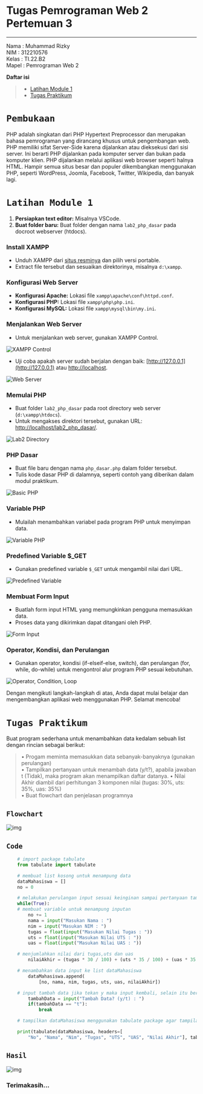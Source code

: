 # Tugas Pemrograman Web 2 Pertemuan 3

---

Nama : Muhammad Rizky<br>
NIM : 312210576<br>
Kelas : TI.22.B2<br>
Mapel : Pemrograman Web 2<br>

**Daftar isi**

> - [Latihan Module 1](#latihan-module-1)
> - [Tugas Praktikum](#tugas-praktikum)

# `Pembukaan`

PHP adalah singkatan dari PHP Hypertext Preprocessor dan merupakan bahasa pemrograman yang dirancang khusus untuk pengembangan web. PHP memiliki sifat Server-Side karena dijalankan atau dieksekusi dari sisi server. Ini berarti PHP dijalankan pada komputer server dan bukan pada komputer klien. PHP dijalankan melalui aplikasi web browser seperti halnya HTML. Hampir semua situs besar dan populer dikembangkan menggunakan PHP, seperti WordPress, Joomla, Facebook, Twitter, Wikipedia, dan banyak lagi.

# `Latihan Module 1`

1. **Persiapkan text editor:** Misalnya VSCode.
2. **Buat folder baru:** Buat folder dengan nama `lab2_php_dasar` pada docroot webserver (htdocs).

### Install XAMPP

- Unduh XAMPP dari [situs resminya](https://www.apachefriends.org/download.html) dan pilih versi portable.
- Extract file tersebut dan sesuaikan direktorinya, misalnya `d:\xampp`.

### Konfigurasi Web Server

- **Konfigurasi Apache:** Lokasi file `xampp\apache\conf\httpd.conf`.
- **Konfigurasi PHP:** Lokasi file `xampp\php\php.ini`.
- **Konfigurasi MySQL:** Lokasi file `xampp\mysql\bin\my.ini`.

### Menjalankan Web Server

- Untuk menjalankan web server, gunakan XAMPP Control.

![XAMPP Control](images/XAMPP_Control.png)

- Uji coba apakah server sudah berjalan dengan baik: [http://127.0.0.1](http://127.0.0.1) atau [http://localhost](http://localhost).

![Web Server](images/Web_Server.png)

### Memulai PHP

- Buat folder `lab2_php_dasar` pada root directory web server (`d:\xampp\htdocs`).
- Untuk mengakses direktori tersebut, gunakan URL: [http://localhost/lab2_php_dasar/](http://localhost/lab2_php_dasar/).

![Lab2 Directory](images/Lab2_Directory.png)

### PHP Dasar

- Buat file baru dengan nama `php_dasar.php` dalam folder tersebut.
- Tulis kode dasar PHP di dalamnya, seperti contoh yang diberikan dalam modul praktikum.

![Basic PHP](images/Basic_PHP.png)

### Variable PHP

- Mulailah menambahkan variabel pada program PHP untuk menyimpan data.

![Variable PHP](images/Variable_PHP.png)

### Predefined Variable $\_GET

- Gunakan predefined variable `$_GET` untuk mengambil nilai dari URL.

![Predefined Variable](images/Predefined_Variable.png)

### Membuat Form Input

- Buatlah form input HTML yang memungkinkan pengguna memasukkan data.
- Proses data yang dikirimkan dapat ditangani oleh PHP.

![Form Input](images/Form_Input.png)

### Operator, Kondisi, dan Perulangan

- Gunakan operator, kondisi (if-elseif-else, switch), dan perulangan (for, while, do-while) untuk mengontrol alur program PHP sesuai kebutuhan.

![Operator, Condition, Loop](images/Operator_Condition_Loop.png)

Dengan mengikuti langkah-langkah di atas, Anda dapat mulai belajar dan mengembangkan aplikasi web menggunakan PHP. Selamat mencoba!

# `Tugas Praktikum`

Buat program sederhana untuk menambahkan data kedalam sebuah list dengan rincian sebagai berikut:

> • Progam meminta memasukkan data sebanyak-banyaknya (gunakan perulangan)<br>
> • Tampilkan pertanyaan untuk menambah data (y/t?), apabila jawaban t (Tidak), maka program akan menampilkan daftar datanya. • Nilai Akhir diambil dari perhitungan 3 komponen nilai (tugas: 30%, uts: 35%, uas: 35%)<br>
> • Buat flowchart dan penjelasan programnya<br>

## `Flowchart`

![img](img//4.png)

## `Code`

```python
    # import package tabulate
    from tabulate import tabulate

    # membuat list kosong untuk menampung data
    dataMahasiswa = []
    no = 0

    # melakukan perulangan input sesuai keinginan sampai pertanyaan tambah data dimunculkan kembali
    while(True):
    # membuat variable untuk menampung inputan
        no += 1
        nama = input("Masukan Nama : ")
        nim = input("Masukan NIM : ")
        tugas = float(input("Masukan Nilai Tugas : "))
        uts = float(input("Masukan Nilai UTS : "))
        uas = float(input("Masukan Nilai UAS : "))

    # menjumlahkan nilai dari tugas,uts dan uas
        nilaiAkhir = (tugas * 30 / 100) + (uts * 35 / 100) + (uas * 35 / 100)

    # menambahkan data input ke list dataMahasiswa
        dataMahasiswa.append(
            [no, nama, nim, tugas, uts, uas, nilaiAkhir])

    # input tambah data jika tekan y maka input kembali, selain itu berhenti dan tampilkan data
        tambahData = input("Tambah Data? (y/t) : ")
        if(tambahData == "t"):
            break

    # tampilkan dataMahasiswa menggunakan tabulate package agar tampilan berbentuk table

    print(tabulate(dataMahasiswa, headers=[
        "No", "Nama", "Nim", "Tugas", "UTS", "UAS", "Nilai Akhir"], tablefmt="fancy_grid"))
```

## `Hasil`

![img](img//3.png)

### Terimakasih...
